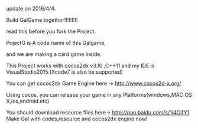 update on 2016/4/4.

Build GalGame togethor!!!!!!!!!

read this before you fork the Project.

PojectG is A code name of this Galgame,

and we are making a card game inside.

This Project works with cocos2dx v3.10 ,C++11 and my IDE is VisualStudio2015.(Xcode7 is also be supported)

You can get cocos2dx Game Engine here -> http://www.cocos2d-x.org/

Using cocos, you can release your game in any Platforms(windows,MAC OS X,ios,android.etc)

You should download resource files here-> http://pan.baidu.com/s/1i4OifY1
Make Gal with codes,resource and cocos2dx engine now!
